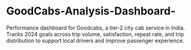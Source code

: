 # GoodCabs-Analysis-Dashboard-
Performance dashboard for Goodcabs, a tier-2 city cab service in India. Tracks 2024 goals across trip volume, satisfaction, repeat rate, and trip distribution to support local drivers and improve passenger experience.
